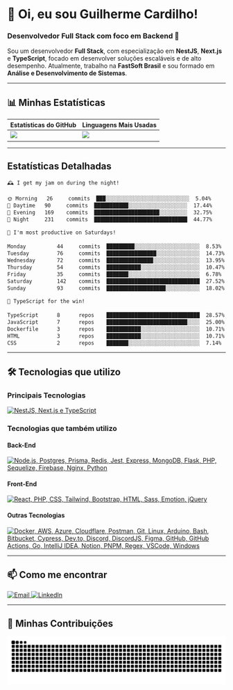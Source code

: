 # 👋 Oi, eu sou Guilherme Cardilho!

### Desenvolvedor Full Stack com foco em Backend 🚀

Sou um desenvolvedor **Full Stack**, com especialização em **NestJS**, **Next.js** e **TypeScript**, focado em desenvolver soluções escaláveis e de alto desempenho. Atualmente, trabalho na **FastSoft Brasil** e sou formado em **Análise e Desenvolvimento de Sistemas**.

---

## 📊 Minhas Estatísticas

| Estatísticas do GitHub | Linguagens Mais Usadas |
|------------------------|------------------------|
| <img src="https://github-readme-stats-nine-gamma-40.vercel.app/api?username=guicardilho&locale=pt-BR&hide_rank=true&rank_icon=github&show_icons=true&include_all_commits=true&hide=stars,issues,contribs&show=prs_merged&api_domain=https://github-readme-stats-nine-gamma-40.vercel.app&theme=dark" width="650"/> | <img src="https://github-readme-stats.vercel.app/api/top-langs/?username=guicardilho&layout=compact&theme=dark&include_all_commits=true&locale=pt-BR" width="340"/> |


---

## Estatísticas Detalhadas

<!-- README-STATS:START -->

```
🕰️ I get my jam on during the night!

🌞 Morning  	26     commits	███░░░░░░░░░░░░░░░░░░░░░░░░░░░	5.04%
🌆 Daytime  	90     commits	███████████░░░░░░░░░░░░░░░░░░░	17.44%
🌃 Evening  	169    commits	█████████████████████░░░░░░░░░	32.75%
🌙 Night    	231    commits	██████████████████████████████	44.77%
```

```
📅 I'm most productive on Saturdays!

Monday      	44     commits	█████████░░░░░░░░░░░░░░░░░░░░░	8.53%
Tuesday     	76     commits	████████████████░░░░░░░░░░░░░░	14.73%
Wednesday   	72     commits	███████████████░░░░░░░░░░░░░░░	13.95%
Thursday    	54     commits	███████████░░░░░░░░░░░░░░░░░░░	10.47%
Friday      	35     commits	███████░░░░░░░░░░░░░░░░░░░░░░░	6.78%
Saturday    	142    commits	██████████████████████████████	27.52%
Sunday      	93     commits	███████████████████░░░░░░░░░░░	18.02%
```

```
🧪 TypeScript for the win!

TypeScript  	8      repos	██████████████████████████████	28.57%
JavaScript  	7      repos	██████████████████████████░░░░	25.00%
Dockerfile  	3      repos	███████████░░░░░░░░░░░░░░░░░░░	10.71%
HTML        	3      repos	███████████░░░░░░░░░░░░░░░░░░░	10.71%
CSS         	2      repos	███████░░░░░░░░░░░░░░░░░░░░░░░	7.14%
```

<!-- README-STATS:END -->

---

## 🛠️ Tecnologias que utilizo

### **Principais Tecnologias**
[![NestJS, Next.js e TypeScript](https://skillicons.dev/icons?i=nestjs,nextjs,typescript&theme=dark)](https://skillicons.dev)

### **Tecnologias que também utilizo**

#### **Back-End**
[![Node.js, Postgres, Prisma, Redis, Jest, Express, MongoDB, Flask, PHP, Sequelize, Firebase, Nginx, Python](https://skillicons.dev/icons?i=nodejs,postgres,prisma,redis,jest,express,mongodb,flask,php,sequelize,firebase,nginx,py&theme=dark)](https://skillicons.dev)

#### **Front-End**
[![React, PHP, CSS, Tailwind, Bootstrap, HTML, Sass, Emotion, jQuery](https://skillicons.dev/icons?i=react,php,css,tailwind,bootstrap,html,sass,emotion,jquery&theme=dark)](https://skillicons.dev)

#### **Outras Tecnologias**
[![Docker, AWS, Azure, Cloudflare, Postman, Git, Linux, Arduino, Bash, Bitbucket, Cypress, Dev.to, Discord, DiscordJS, Figma, GitHub, GitHub Actions, Go, IntelliJ IDEA, Notion, PNPM, Regex, VSCode, Windows](https://skillicons.dev/icons?i=docker,aws,azure,cloudflare,postman,git,linux,arduino,bash,bitbucket,cypress,devto,discord,discordjs,figma,github,githubactions,go,idea,notion,pnpm,regex,vscode,windows&theme=dark)](https://skillicons.dev)

---

## 📫 Como me encontrar

<p align="start">
  <a href="mailto:gui_cardilho@hotmail.com">
    <img src="https://img.shields.io/badge/-Email-%23333?style=for-the-badge&logo=gmail&logoColor=white" alt="Email">
  </a>
  <a href="https://www.linkedin.com/in/guilherme-cardilho" target="_blank">
    <img src="https://img.shields.io/badge/-LinkedIn-%230077B5?style=for-the-badge&logo=linkedin&logoColor=white" alt="LinkedIn">
  </a>
</p>

---

## 🐍 Minhas Contribuições

<picture>
  <source media="(prefers-color-scheme: dark)" srcset="https://raw.githubusercontent.com/GuiCardilho/GuiCardilho/output/github-snake-dark.svg" />
  <source media="(prefers-color-scheme: light)" srcset="https://raw.githubusercontent.com/GuiCardilho/GuiCardilho/output/github-snake.svg" />
  <img alt="github-snake" src="https://raw.githubusercontent.com/GuiCardilho/GuiCardilho/output/github-snake.svg" />
</picture>
